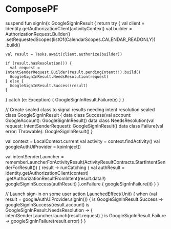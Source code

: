 # ComposePF


suspend fun signIn(): GoogleSignInResult {
  return try {
    val client = Identity.getAuthorizationClient(activityContext)
    val builder = AuthorizationRequest.Builder()
      .setRequestedScopes(listOf(CalendarScopes.CALENDAR_READONLY))
      .build()

    val result = Tasks.await(client.authorize(builder))

    if (result.hasResolution()) {
      val request = IntentSenderRequest.Builder(result.pendingIntent!!).build()
      GoogleSignInResult.NeedsResolution(request)
    } else {
      GoogleSignInResult.Success(result)
    }
  } catch (e: Exception) {
    GoogleSignInResult.Failure(e)
  }
}

// Create sealed class to signal results needing intent resolution
sealed class GoogleSignInResult {
  data class Success(val account: GoogleAccount): GoogleSignInResult()
  data class NeedsResolution(val request: IntentSenderRequest): GoogleSignInResult()
  data class Failure(val error: Throwable): GoogleSignInResult()
}


val context = LocalContext.current
val activity = context.findActivity()
val googleAuthUiProvider = koinInject<GoogleAuthUiProvider>()

val intentSenderLauncher =
  rememberLauncherForActivityResult(ActivityResultContracts.StartIntentSenderForResult()) { result ->
    runCatching {
      val authResult = Identity.getAuthorizationClient(context)
        .getAuthorizationResultFromIntent(result.data!!)
      googleSignInSuccess(authResult)
    }.onFailure {
      googleSignInFailure(it)
    }
  }

// Launch sign-in on some user action
LaunchedEffect(Unit) {
  when (val result = googleAuthUiProvider.signIn()) {
    is GoogleSignInResult.Success -> googleSignInSuccess(result.account)
    is GoogleSignInResult.NeedsResolution -> {
      intentSenderLauncher.launch(result.request)
    }
    is GoogleSignInResult.Failure -> googleSignInFailure(result.error)
  }
}



